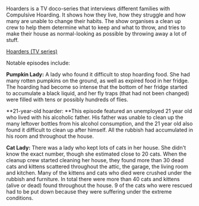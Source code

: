 Hoarders is a TV doco-series that interviews different families with Compulsive Hoarding. It shows how they live, how they struggle and how many are unable to change their habits. The show organises a clean up crew to help them determine what to keep and what to throw, and tries to make their house as normal-looking as possible by throwing away a lot of stuff.

[Hoarders (TV series)](https://en.wikipedia.org/wiki/Hoarders_(TV_series))

Notable episodes include:

**Pumpkin Lady:** A lady who found it difficult to stop hoarding food. She had many rotten pumpkins on the ground, as well as expired food in her fridge. The hoarding had become so intense that the bottom of her fridge started to accumulate a black liquid, and her fly traps (that had not been changed) were filled with tens or possibly hundreds of flies.

**21-year-old hoarder: **This episode featured an unemployed 21 year old who lived with his alcoholic father. His father was unable to clean up the many leftover bottles from his alcohol consumption, and the 21 year old also found it difficult to clean up after himself. All the rubbish had accumulated in his room and throughout the house. 

**Cat Lady:** There was a lady who kept lots of cats in her house. She didn't know the exact number, though she estimated close to 20 cats. When the cleanup crew started cleaning her house, they found more than 30 dead cats and kittens scattered throughout the attic, the garage, the living room and kitchen. Many of the kittens and cats who died were crushed under the rubbish and furniture. In total there were more than 40 cats and kittens (alive or dead) found throughout the house. 9 of the cats who were rescued had to be put down because they were suffering under the extreme conditions.